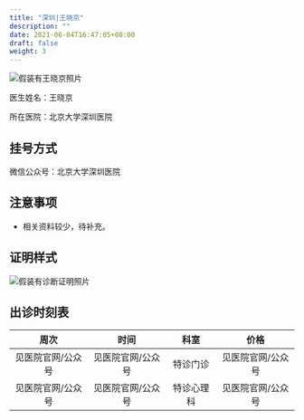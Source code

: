 ```yaml
---
title: "深圳|王晓京"
description: ""
date: 2021-06-04T16:47:05+08:00
draft: false
weight: 3
---
```


![假装有王晓京照片](images/doctor/wang-xiaojing.jpg)


医生姓名：王晓京

所在医院：北京大学深圳医院

## 挂号方式
微信公众号：北京大学深圳医院

## 注意事项

- 相关资料较少，待补充。

## 证明样式

![假装有诊断证明照片](images/doctor/wang-xiaojing-zm.jpg)

## 出诊时刻表

| 周次 | 时间 | 科室 | 价格 |
| :---: | :---: | :---: | :---: |
| 见医院官网/公众号 | 见医院官网/公众号 | 特诊门诊 | 见医院官网/公众号 |
| 见医院官网/公众号 | 见医院官网/公众号 | 特诊心理科 | 见医院官网/公众号 |



